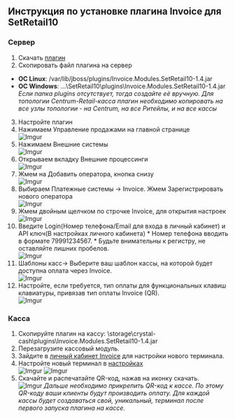 ## Инструкция по установке плагина Invoice для SetRetail10
### Сервер 
1. Скачать [плагин](https://github.com/Invoice-LLC/Invoice.Modules.SetRetail10/releases/download/1.4/Invoice.Modules.SetRetail10-1.4.jar)
2. Скопировать файл плагина на сервер
  * **ОС Linux**: /var/lib/jboss/plugins/Invoice.Modules.SetRetail10-1.4.jar
  * **ОС Windows**: …\SetRetail10\plugins\Invoice.Modules.SetRetail10-1.4.jar
*Если папка plugins отсутствует, тогда создайте её вручную. 
Для топологии Centrum-Retail-касса плагин необходимо копировать на все узлы топологии - на Centrum, на все Ритейлы, и на все кассы*
3. Настройте плагин
  1. Нажимаем Управление продажами на главной странице<br>
  ![Imgur](https://i.imgur.com/RDgOdLl.png)
  2. Нажимаем Внешние системы<br>
  ![Imgur](https://i.imgur.com/HcvWfJD.png)
  3. Открываем вкладку Внешние процессинги<br>
  ![Imgur](https://i.imgur.com/1NJ9XUJ.png)
  4. Жмем на Добавить оператора, кнопка снизу<br>
  ![Imgur](https://i.imgur.com/d9ky6iW.png)
  5. Выбираем Платежные системы -> Invoice. Жмем Зарегистрировать нового оператора<br>
  ![Imgur](https://i.imgur.com/303art9.png)
  6. Жмем двойным щелчком по строчке Invoice, для открытия настроек<br>
  ![Imgur](https://i.imgur.com/ZBdnqlT.png)
  7. Введите Login(Номер телефона/Email для входа в личный кабинет) и API ключ(В настройках личного кабинета) 
    * Номер телефона вводить в формате 79991234567.
    * Будьте внимательны к регистру, не оставляйте лишних пробелов.<br>
    ![Imgur](https://i.imgur.com/UXLym6X.png)
  8. Шаблоны касс-> Выберите ваш шаблон кассы, на которой будет доступна оплата через Invoice.<br>
  ![Imgur](https://i.imgur.com/xG5sPIz.png)
  9. Настройте, если требуется, тип оплаты для функциональных клавиш клавиатуры, привязав тип оплаты Invoice (QR).<br>
  ![Imgur](https://i.imgur.com/hJg5cFd.png)
  
### Касса 
1. Скопируйте плагин на кассу:
\storage\crystal-cash\plugins\Invoice.Modules.SetRetail10-1.4.jar
2. Перезагрузите кассовый модуль.
3. Зайдите в [личный кабинет Invoice](https://lk.invoice.su/) для настройки нового терминала. 
  1. Настройте новый терминал в [настройках](https://lk.invoice.su/terminals)<br>
  ![Imgur](https://i.imgur.com/9hjr6l5.png)
  ![Imgur](https://i.imgur.com/9vCOqYJ.png)
  2. Скачайте и распечатайте QR-код, нажав на иконку скачать. <br>
  ![Imgur](https://i.imgur.com/1ZPntdG.png)
*Дальше необходимо прикрепить QR-код к кассе. По этому QR-коду ваши клиенты будут производить оплату.*
*Для каждой кассы будет создаваться свой, уникальный, терминал после первого запуска плагина на кассе.*
